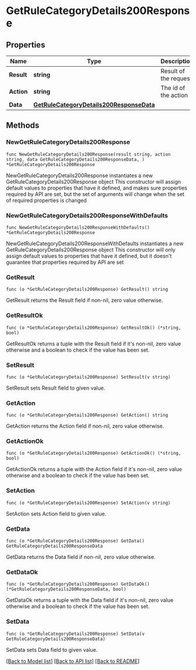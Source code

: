 # GetRuleCategoryDetails200Response

## Properties

Name | Type | Description | Notes
------------ | ------------- | ------------- | -------------
**Result** | **string** | Result of the request | 
**Action** | **string** | The id of the action | 
**Data** | [**GetRuleCategoryDetails200ResponseData**](GetRuleCategoryDetails200ResponseData.md) |  | 

## Methods

### NewGetRuleCategoryDetails200Response

`func NewGetRuleCategoryDetails200Response(result string, action string, data GetRuleCategoryDetails200ResponseData, ) *GetRuleCategoryDetails200Response`

NewGetRuleCategoryDetails200Response instantiates a new GetRuleCategoryDetails200Response object
This constructor will assign default values to properties that have it defined,
and makes sure properties required by API are set, but the set of arguments
will change when the set of required properties is changed

### NewGetRuleCategoryDetails200ResponseWithDefaults

`func NewGetRuleCategoryDetails200ResponseWithDefaults() *GetRuleCategoryDetails200Response`

NewGetRuleCategoryDetails200ResponseWithDefaults instantiates a new GetRuleCategoryDetails200Response object
This constructor will only assign default values to properties that have it defined,
but it doesn't guarantee that properties required by API are set

### GetResult

`func (o *GetRuleCategoryDetails200Response) GetResult() string`

GetResult returns the Result field if non-nil, zero value otherwise.

### GetResultOk

`func (o *GetRuleCategoryDetails200Response) GetResultOk() (*string, bool)`

GetResultOk returns a tuple with the Result field if it's non-nil, zero value otherwise
and a boolean to check if the value has been set.

### SetResult

`func (o *GetRuleCategoryDetails200Response) SetResult(v string)`

SetResult sets Result field to given value.


### GetAction

`func (o *GetRuleCategoryDetails200Response) GetAction() string`

GetAction returns the Action field if non-nil, zero value otherwise.

### GetActionOk

`func (o *GetRuleCategoryDetails200Response) GetActionOk() (*string, bool)`

GetActionOk returns a tuple with the Action field if it's non-nil, zero value otherwise
and a boolean to check if the value has been set.

### SetAction

`func (o *GetRuleCategoryDetails200Response) SetAction(v string)`

SetAction sets Action field to given value.


### GetData

`func (o *GetRuleCategoryDetails200Response) GetData() GetRuleCategoryDetails200ResponseData`

GetData returns the Data field if non-nil, zero value otherwise.

### GetDataOk

`func (o *GetRuleCategoryDetails200Response) GetDataOk() (*GetRuleCategoryDetails200ResponseData, bool)`

GetDataOk returns a tuple with the Data field if it's non-nil, zero value otherwise
and a boolean to check if the value has been set.

### SetData

`func (o *GetRuleCategoryDetails200Response) SetData(v GetRuleCategoryDetails200ResponseData)`

SetData sets Data field to given value.



[[Back to Model list]](../README.md#documentation-for-models) [[Back to API list]](../README.md#documentation-for-api-endpoints) [[Back to README]](../README.md)


